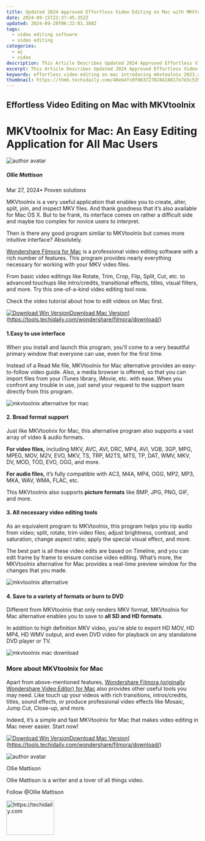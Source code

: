 ```yaml
---
title: Updated 2024 Approved Effortless Video Editing on Mac with MKVtoolnix
date: 2024-09-15T22:37:45.352Z
updated: 2024-09-20T06:22:01.388Z
tags: 
  - video editing software
  - video editing
categories: 
  - ai
  - video
description: This Article Describes Updated 2024 Approved Effortless Video Editing on Mac with MKVtoolnix
excerpt: This Article Describes Updated 2024 Approved Effortless Video Editing on Mac with MKVtoolnix
keywords: effortless video editing on mac introducing mkvtoolnix 2023,ai animation edit videos like a pro on mac with mkvtoolnix,simplify video editing on mac with mkvtoolnix,effortless video editing on mac with mkvtoolnix,effortless video editing on mac introducing mkvtoolnix,mac video editing made easy with mkvtoolnix 2023 update,edit videos like a pro on mac with mkvtoolnix
thumbnail: https://thmb.techidaily.com/48eb4fc0f083727828418817e7d3c53949a229ffb44504b07d25f967a878becd.png
---
```


## Effortless Video Editing on Mac with MKVtoolnix

# MKVtoolnix for Mac: An Easy Editing Application for All Mac Users

![author avatar](https://images.wondershare.com/filmora/article-images/ollie-mattison.jpg)

##### Ollie Mattison

 Mar 27, 2024• Proven solutions

MKVtoolnix is a very useful application that enables you to create, alter, split, join, and inspect MKV files. And thank goodness that it’s also available for Mac OS X. But to be frank, its interface comes on rather a difficult side and maybe too complex for novice users to interpret.

Then is there any good program similar to MKVtoolnix but comes more intuitive interface? Absolutely.

[Wondershare Filmora for Mac](https://tools.techidaily.com/wondershare/filmora/download/) is a professional video editing software with a rich number of features. This program provides nearly everything necessary for working with your MKV video files.

From basic video editings like Rotate, Trim, Crop, Flip, Split, Cut, etc. to advanced touchups like intro/credits, transitional effects, titles, visual filters, and more. Try this one-of-a-kind video editing tool now.

Check the video tutorial about how to edit videos on Mac first.

[![Download Win Version](https://images.wondershare.com/filmora/guide/download-btn-win.jpg)](https://tools.techidaily.com/wondershare/filmora/download/)[Download Mac Version](https://images.wondershare.com/filmora/guide/download-btn-mac.jpg)](https://tools.techidaily.com/wondershare/filmora/download/)

#### 1.Easy to use interface

When you install and launch this program, you’ll come to a very beautiful primary window that everyone can use, even for the first time.

Instead of a Read Me file, MKVtoolnix for Mac alternative provides an easy-to-follow video guide. Also, a media browser is offered, so that you can import files from your iTunes library, iMovie, etc. with ease. When you confront any trouble in use, just send your request to the support team directly from this program.

![mkvtoolnix alternative for mac](https://images.wondershare.com/guide/images/mac-vivideo/mac-vivideo-add-files.jpg)

#### 2\. Broad format support

Just like MKVtoolnix for Mac, this alternative program also supports a vast array of video & audio formats.

**For video files,** including MKV, AVC, AVI, DRC, MP4, AVI, VOB, 3GP, MPG, MPEG, MOV, M2V, EVO, MKV, TS, TRP, M2TS, MTS, TP, DAT, WMV, MKV, DV, MOD, TOD, EVO, OGG, and more.

**For audio files,** it’s fully compatible with AC3, M4A, MP4, OGG, MP2, MP3, MKA, WAV, WMA, FLAC, etc.

This MKVtoolnix also supports **picture formats** like BMP, JPG, PNG, GIF, and more.

#### 3\. All necessary video editing tools

As an equivalent program to MKVtoolnix, this program helps you rip audio from video; split, rotate, trim video files; adjust brightness, contrast, and saturation, change aspect ratio; apply the special visual effect, and more.

The best part is all these video edits are based on Timeline, and you can edit frame by frame to ensure concise video editing. What’s more, the MKVtoolnix alternative for Mac provides a real-time preview window for the changes that you made.

![mkvtoolnix alternative](https://images.wondershare.com/guide/images/mac-vivideo/mac-vivideo-enhance-videos.jpg)

#### 4\. Save to a variety of formats or burn to DVD

Different from MKVtoolnix that only renders MKV format, MKVtoolnix for Mac alternative enables you to save to **all SD and HD formats**.

In addition to high definition MKV video, you're able to export HD MOV, HD MP4, HD WMV output, and even DVD video for playback on any standalone DVD player or TV.

![mkvtoolnix mac download](https://images.wondershare.com/guide/images/mac-vivideo/mac-vivideo-output.jpg)

###

### More about MKVtoolnix for Mac

Apart from above-mentioned features, [Wondershare Filmora (originally Wondershare Video Editor) for Mac](https://tools.techidaily.com/wondershare/filmora/download/) also provides other useful tools you may need. Like touch up your videos with rich transitions, intros/credits, titles, sound effects, or produce professional video effects like Mosaic, Jump Cut, Close-up, and more.

Indeed, it’s a simple and fast MKVtoolnix for Mac that makes video editing in Mac never easier. Start now!

[![Download Win Version](https://images.wondershare.com/filmora/guide/download-btn-win.jpg)](https://tools.techidaily.com/wondershare/filmora/download/)[Download Mac Version](https://images.wondershare.com/filmora/guide/download-btn-mac.jpg)](https://tools.techidaily.com/wondershare/filmora/download/)

![author avatar](https://images.wondershare.com/filmora/article-images/ollie-mattison.jpg)

Ollie Mattison

Ollie Mattison is a writer and a lover of all things video.

Follow @Ollie Mattison

<ins class="adsbygoogle"
      style="display:block"
      data-ad-client="ca-pub-7571918770474297"
      data-ad-slot="8358498916"
      data-ad-format="auto"
      data-full-width-responsive="true"></ins>



<!-- affiliate ads begin -->
<a href="https://25home.pxf.io/c/5597632/2148637/16836" target="_top" id="2148637">
  <img src="//a.impactradius-go.com/display-ad/16836-2148637" border="0" alt="https://techidaily.com" width="125" height="90"/>
</a>
<img height="0" width="0" src="https://25home.pxf.io/i/5597632/2148637/16836" style="position:absolute;visibility:hidden;" border="0" />
<!-- affiliate ads end -->

